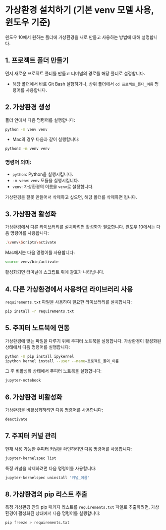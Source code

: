 # 가상환경 설치하기 (기본 venv 모델 사용,윈도우 기준)

윈도우 10에서 원하는 폴더에 가상환경을 새로 만들고 사용하는 방법에 대해 설명합니다.

## 1. 프로젝트 폴더 만들기
먼저 새로운 프로젝트 폴더를 만들고 터미널의 경로를 해당 폴더로 설정합니다.
- 해당 폴더에서 바로 Git Bash 실행하거나, 상위 폴더에서 `cd 프로젝트_폴더_이름` 명령어를 사용합니다.

## 2. 가상환경 생성
폴더 안에서 다음 명령어를 실행합니다:
```bash
python -m venv venv
```
- Mac의 경우 다음과 같이 실행합니다:
```bash
python3 -m venv venv
```

### 명령어 의미:
- `python`: Python을 실행시킵니다.
- `-m venv`: `venv` 모듈을 실행시킵니다.
- `venv`: 가상환경의 이름을 `venv`로 설정합니다.

가상환경을 잘못 만들어서 삭제하고 싶으면, 해당 폴더를 삭제하면 됩니다.

## 3. 가상환경 활성화
가상환경에서 다른 라이브러리를 설치하려면 활성화가 필요합니다. 
윈도우 10에서는 다음 명령어를 사용합니다:
```bash
.\venv\Scripts\activate
```
Mac에서는 다음 명령어를 사용합니다:
```bash
source venv/bin/activate
```
활성화되면 터미널에 스크립트 위에 괄호가 나타납니다.

## 4. 다른 가상환경에서 사용하던 라이브러리 사용
`requirements.txt` 파일을 사용하여 필요한 라이브러리를 설치합니다:
```bash
pip install -r requirements.txt
```

## 5. 주피터 노트북에 연동
가상환경에 맞는 파일을 다루기 위해 주피터 노트북을 설정합니다.
가상환경이 활성화된 상태에서 다음 명령어를 실행합니다:
```bash
python -m pip install ipykernel
ipython kernel install --user --name=프로젝트_폴더_이름
```
그 후 비활성화 상태에서 주피터 노트북을 실행합니다:
```bash
jupyter-notebook
```

## 6. 가상환경 비활성화
가상환경을 비활성화하려면 다음 명령어를 사용합니다:
```bash
deactivate
```

## 7. 주피터 커널 관리
현재 사용 가능한 주피터 커널을 확인하려면 다음 명령어를 사용합니다:
```bash
jupyter-kernelspec list
```
특정 커널을 삭제하려면 다음 명령어를 사용합니다:
```bash
jupyter-kernelspec uninstall '커널_이름'
```

## 8. 가상환경의 pip 리스트 추출
특정 가상환경 안의 pip 패키지 리스트를 `requirements.txt` 파일로 추출하려면, 가상환경이 활성화된 상태에서 다음 명령어를 실행합니다:
```bash
pip freeze > requirements.txt
```

